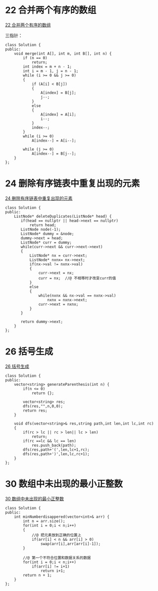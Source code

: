 # 22 合并两个有序的数组

[22 合并两个有序的数组](https://www.nowcoder.com/practice/89865d4375634fc484f3a24b7fe65665?tpId=190&&tqId=35185&rp=1&ru=/ta/job-code-high-rd&qru=/ta/job-code-high-rd/question-ranking)

三指针：

```
class Solution {
public:
    void merge(int A[], int m, int B[], int n) {
        if (n == 0)
            return;
        int index = m + n - 1;
        int i = m - 1, j = n - 1;
        while (i >= 0 && j >= 0)
        {
            if (A[i] < B[j])
            {
                A[index] = B[j];
                j--;
            }
            else
            {
                A[index] = A[i];
                i--;
            }
            index--;
        }
        while (i >= 0)
            A[index--] = A[i--];

        while (j >= 0)
            A[index--] = B[j--];
    }
};
```

# 24 删除有序链表中重复出现的元素

[24 删除有序链表中重复出现的元素](https://www.nowcoder.com/practice/71cef9f8b5564579bf7ed93fbe0b2024?tpId=190&&tqId=35342&rp=1&ru=/ta/job-code-high-rd&qru=/ta/job-code-high-rd/question-ranking)

```
class Solution {
public:
    ListNode* deleteDuplicates(ListNode* head) {
       if(head == nullptr || head->next == nullptr)
		   return head;
	   ListNode node(-1);
	   ListNode* dummy = &node;
	   dummy->next = head;
	   ListNode* curr = dummy;
	   while(curr->next && curr->next->next)
	   {
		   ListNode* nx = curr->next;
		   ListNode* nxnx= nx->next;
		   if(nx->val != nxnx->val)
		   {
			   curr->next = nx;
			   curr = nx;  //@ 不相等时才改变curr的值
		   }
		   else
		   {
			   while(nxnx && nx->val == nxnx->val)
				   nxnx = nxnx->next;
			   curr->next = nxnx;
		   }
	   }
	   
	   return dummy->next;
    }
};
```

# 26 括号生成

[26 括号生成](https://www.nowcoder.com/practice/c9addb265cdf4cdd92c092c655d164ca?tpId=190&&tqId=35960&rp=1&ru=/ta/job-code-high-rd&qru=/ta/job-code-high-rd/question-ranking)

```
class Solution {
public:
    vector<string> generateParenthesis(int n) {
        if(n <= 0)
            return {};
        
        vector<string> res;
        dfs(res,"",n,0,0);
        return res;
    }
    
    void dfs(vector<string>& res,string path,int len,int lc,int rc)
    {
        if(rc > lc || rc > len|| lc > len)
			return;
		if(rc ==lc && lc == len)
			res.push_back(path);
		dfs(res,path+'(',len,lc+1,rc);
		dfs(res,path+')',len,lc,rc+1);
    }
};
```

# 30 数组中未出现的最小正整数

[30 数组中未出现的最小正整数](https://www.nowcoder.com/practice/8cc4f31432724b1f88201f7b721aa391?tpId=190&&tqId=35388&rp=1&ru=/ta/job-code-high-rd&qru=/ta/job-code-high-rd/question-ranking)

```
class Solution {
public:
    int minNumberdisappered(vector<int>& arr) {
        int n = arr.size();
        for(int i = 0;i < n;i++)
        {
            //@ 把元素放到正确的位置上
            if(arr[i] < n && arr[i] > 0)
                swap(arr[i],arr[arr[i]-1]);
        }
        
        //@ 第一个不符合位置和数据关系的数据
        for(int i = 0;i < n;i++)
            if(arr[i] != i+1)
                return i+1;
        return n + 1;
    }
};
```

